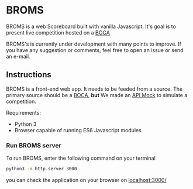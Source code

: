 # BROMS

BROMS is a web Scoreboard built with vanilla Javascript.
It's goal is to present live competition hosted on a [BOCA](https://www.ime.usp.br/~cassio/boca/)

BROMS's is currently under development with many points to improve. If you have any suggestion or
comments, feel free to open an issue or send an e-mail.


## Instructions

BROMS is a front-end web app. It needs to be feeded from a source.
The primary source should be a [BOCA](https://www.ime.usp.br/~cassio/boca/), **but**
We made an [API Mock](https://github.com/rafaelmakaha/api-mock-BROMS) to simulate a competition.

Requirements:

- Python 3
- Browser capable of running ES6 Javascript modules

### Run BROMS server

To run BROMS, enter the following command on your terminal

```bash
python3 -m http.server 3000
```

you can check the application on your browser on [localhost:3000/](localhost:3000/)

